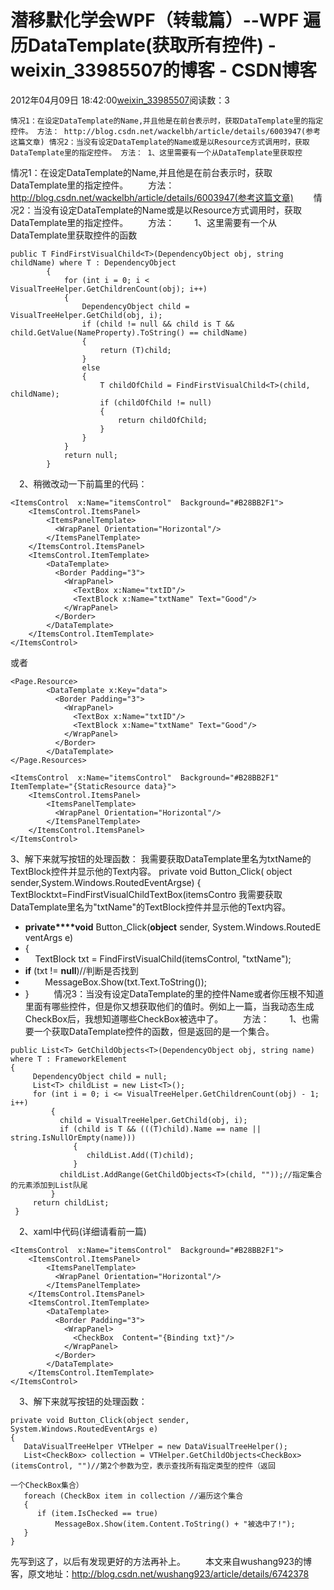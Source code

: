 # 潜移默化学会WPF（转载篇）--WPF 遍历DataTemplate(获取所有控件) - weixin_33985507的博客 - CSDN博客
2012年04月09日 18:42:00[weixin_33985507](https://me.csdn.net/weixin_33985507)阅读数：3

```
情况1：在设定DataTemplate的Name,并且他是在前台表示时，获取DataTemplate里的指定控件。 方法： http://blog.csdn.net/wackelbh/article/details/6003947(参考这篇文章) 情况2：当没有设定DataTemplate的Name或是以Resource方式调用时，获取DataTemplate里的指定控件。 方法： 1、这里需要有一个从DataTemplate里获取控
```
情况1：在设定DataTemplate的Name,并且他是在前台表示时，获取DataTemplate里的指定控件。
　　方法：
　　http://blog.csdn.net/wackelbh/article/details/6003947(参考这篇文章)
　　情况2：当没有设定DataTemplate的Name或是以Resource方式调用时，获取DataTemplate里的指定控件。
　　方法：
　　1、这里需要有一个从DataTemplate里获取控件的函数
```
public T FindFirstVisualChild<T>(DependencyObject obj, string childName) where T : DependencyObject  
        {  
            for (int i = 0; i < VisualTreeHelper.GetChildrenCount(obj); i++)  
            {  
                DependencyObject child = VisualTreeHelper.GetChild(obj, i);  
                if (child != null && child is T && child.GetValue(NameProperty).ToString() == childName)  
                {  
                    return (T)child;  
                }  
                else  
                {  
                    T childOfChild = FindFirstVisualChild<T>(child, childName);  
                    if (childOfChild != null)  
                    {  
                        return childOfChild;  
                    }  
                }  
            }  
            return null;  
        }
```
　2、稍微改动一下前篇里的代码：
```
<ItemsControl  x:Name="itemsControl"  Background="#B28BB2F1">    
    <ItemsControl.ItemsPanel>    
        <ItemsPanelTemplate>    
          <WrapPanel Orientation="Horizontal"/>    
        </ItemsPanelTemplate>    
    </ItemsControl.ItemsPanel>    
    <ItemsControl.ItemTemplate>    
        <DataTemplate>    
          <Border Padding="3">    
            <WrapPanel>    
              <TextBox x:Name="txtID"/>    
              <TextBlock x:Name="txtName" Text="Good"/>     
            </WrapPanel>    
          </Border>    
        </DataTemplate>    
    </ItemsControl.ItemTemplate>    
</ItemsControl>
```
或者
```
<Page.Resource>  
        <DataTemplate x:Key="data">    
          <Border Padding="3">    
            <WrapPanel>    
              <TextBox x:Name="txtID"/>    
              <TextBlock x:Name="txtName" Text="Good"/>     
            </WrapPanel>    
          </Border>    
        </DataTemplate>   
</Page.Resources>  
  
<ItemsControl  x:Name="itemsControl"  Background="#B28BB2F1"  ItemTemplate="{StaticResource data}">    
    <ItemsControl.ItemsPanel>    
        <ItemsPanelTemplate>    
          <WrapPanel Orientation="Horizontal"/>    
        </ItemsPanelTemplate>    
    </ItemsControl.ItemsPanel>    
</ItemsControl>
```
3、解下来就写按钮的处理函数：
我需要获取DataTemplate里名为txtName的TextBlock控件并显示他的Text内容。 private void Button_Click( object sender,System.Windows.RoutedEventArgse) { TextBlocktxt=FindFirstVisualChildTextBox(itemsContro
我需要获取DataTemplate里名为"txtName"的TextBlock控件并显示他的Text内容。
- **private****void** Button_Click(**object** sender, System.Windows.RoutedEventArgs e)  
- {  
-     TextBlock txt = FindFirstVisualChild<TextBox>(itemsControl, "txtName");  
- **if** (txt != **null**)//判断是否找到 
-         MessageBox.Show(txt.Text.ToString());  
- }  
　　情况3：当没有设定DataTemplate的里的控件Name或者你压根不知道里面有哪些控件，但是你又想获取他们的值时。例如上一篇，当我动态生成CheckBox后，我想知道哪些CheckBox被选中了。
　　方法：
　　1、也需要一个获取DataTemplate控件的函数，但是返回的是一个集合。
```
public List<T> GetChildObjects<T>(DependencyObject obj, string name) where T : FrameworkElement  
{  
     DependencyObject child = null;  
     List<T> childList = new List<T>();  
     for (int i = 0; i <= VisualTreeHelper.GetChildrenCount(obj) - 1; i++)  
         {  
           child = VisualTreeHelper.GetChild(obj, i);  
           if (child is T && (((T)child).Name == name || string.IsNullOrEmpty(name)))  
              {  
                 childList.Add((T)child);  
              }  
           childList.AddRange(GetChildObjects<T>(child, ""));//指定集合的元素添加到List队尾   
         }  
     return childList;  
 }
```
　2、xaml中代码(详细请看前一篇)
```
<ItemsControl  x:Name="itemsControl"  Background="#B28BB2F1">    
    <ItemsControl.ItemsPanel>    
        <ItemsPanelTemplate>    
          <WrapPanel Orientation="Horizontal"/>    
        </ItemsPanelTemplate>    
    </ItemsControl.ItemsPanel>    
    <ItemsControl.ItemTemplate>    
        <DataTemplate>    
          <Border Padding="3">    
            <WrapPanel>    
              <CheckBox  Content="{Binding txt}"/>    
            </WrapPanel>    
          </Border>    
        </DataTemplate>    
    </ItemsControl.ItemTemplate>    
</ItemsControl>
```
　3、解下来就写按钮的处理函数：
```
private void Button_Click(object sender, System.Windows.RoutedEventArgs e)  
{  
   DataVisualTreeHelper VTHelper = new DataVisualTreeHelper();  
   List<CheckBox> collection = VTHelper.GetChildObjects<CheckBox>(itemsControl, "")//第2个参数为空，表示查找所有指定类型的控件（返回   
  
一个CheckBox集合）     
   foreach (CheckBox item in collection //遍历这个集合   
   {  
      if (item.IsChecked == true)  
          MessageBox.Show(item.Content.ToString() + "被选中了!");  
   }              
}
```
先写到这了，以后有发现更好的方法再补上。
　　本文来自wushang923的博客，原文地址：http://blog.csdn.net/wushang923/article/details/6742378

